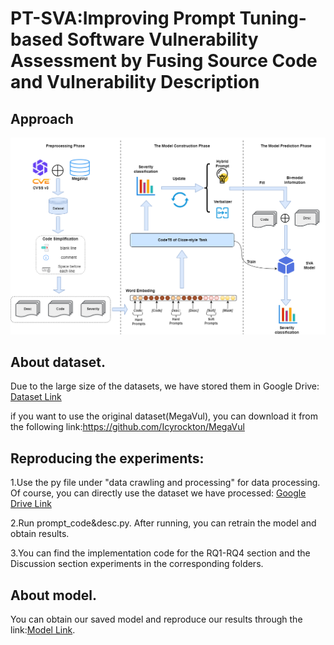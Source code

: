 # PT-SVA:Improving Prompt Tuning-based Software Vulnerability Assessment by Fusing Source Code and Vulnerability Description
## Approach
![](https://github.com/1-001/PT-SVA/blob/main/Fig/framework.png)
## About dataset.
Due to the large size of the datasets, we have stored them in Google Drive: [Dataset Link](https://drive.google.com/drive/folders/1P42XsDWeMqAW33oS0gGamXEqxYiMjO5i?usp=drive_link)

if you want to use the original dataset(MegaVul), you can download it from the following link:https://github.com/Icyrockton/MegaVul

## Reproducing the experiments:
1.Use the py file under "data crawling and processing" for data processing. Of course, you can directly use the dataset we have processed: [Google Drive Link](https://drive.google.com/drive/folders/1P42XsDWeMqAW33oS0gGamXEqxYiMjO5i?usp=drive_link)

2.Run prompt_code&desc.py. After running, you can retrain the model and obtain results.

3.You can find the implementation code for the RQ1-RQ4 section and the Discussion section experiments in the corresponding folders.

## About model.
You can obtain our saved model and reproduce our results through the link:[Model Link](https://drive.google.com/file/d/1RdWlH40EgAkyJ4QNGWwH1ZiQe1qGgG06/view?usp=sharing).
